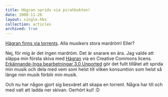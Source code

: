 ```yaml
---
title: Hägran sprids via piratbukten!
date: 2008-11-26
layout: single.hbs
collection: articles
archived: true
---
```

[Hägran finns via
torrents](http://www.google.com/search?q=H%C3%A4gran+torrent&btnG=Google%20Search "Hägran torrent @ google").
Alla musikers stora mardröm! Eller?

Nej, för mig är det ingen mardröm. Det är snarare en ära. Jag valde att
släppa min första skiva med [Hägran](http://hagran.madr.se) via en
Creative Commons licens. [Erkännande-Inga bearbetningar 3.0
Unported](http://creativecommons.org/licenses/by-nd/3.0/deed.sv) gör det
fullt tillåtet att sprida min musik och dela med vem som helst till
vilken konsumtion som helst så länge min musik förblir min musik.

Och nu har någon gjort sig besväret att skapa en torrent. Några har till
och med valt att ladda ner skivan. Oerhört kul! :D